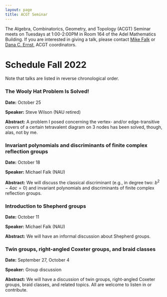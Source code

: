 ```yaml
---
layout: page
title: ACGT Seminar
---
```


The Algebra, Combinatorics, Geometry, and Topology (ACGT) Seminar meets on Tuesdays at 1:00-2:00PM in Room 164 of the Adel Mathematics Building. If you are interested in giving a talk, please contact [Mike Falk](mailto:Michael.Falk@nau.edu) or [Dana C. Ernst](http://danaernst.com), ACGT coordinators.

# Schedule Fall 2022 #

Note that talks are listed in reverse chronological order.

### The Wooly Hat Problem Is Solved!

**Date:** October 25

**Speaker:** Steve Wilson (NAU retired)

**Abstract:** A problem I posed concerning the vertex- and/or edge-transitive covers of a certain tetravalent diagram on 3 nodes has been solved, though, alas, not by me.

### Invariant polynomials and discriminants of finite complex reflection groups

**Date:** October 18

**Speaker:** Michael Falk (NAU)

**Abstract:** We will discuss the classical discriminant (e.g., in degree two: $b^2-4ac=0$) and invariant polynomials and discriminants of finite complex reflection groups.

### Introduction to Shepherd groups

**Date:** October 11

**Speaker:** Michael Falk (NAU)

**Abstract:** We will have an informal discussion about Shepherd groups.

### Twin groups, right-angled Coxeter groups, and braid classes

**Date:** September 27, October 4

**Speaker:** Group discussion

**Abstract:** We will have a discussion of twin groups, right-angled Coxeter groups, braid classes, and related topics. All are welcome to listen in or contribute.

